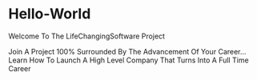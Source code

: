 # Hello-World
Welcome To The LifeChangingSoftware Project 

Join A Project 100% Surrounded By The Advancement Of Your Career... Learn How To Launch A High Level Company That Turns Into A Full Time Career
